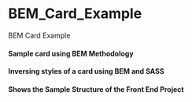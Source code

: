 # BEM_Card_Example
BEM Card Example

#### Sample card using BEM Methodology

#### Inversing styles of a card using BEM and SASS

#### Shows the Sample Structure of the Front End Project
